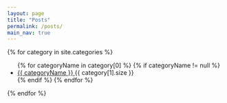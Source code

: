 ```yaml
---
layout: page
title: "Posts"
permalink: /posts/
main_nav: true
---
```


<div>
    {% for category in site.categories %}
     <ul class ="categories">
     	{% for categoryName in category[0] %}
         {% if categoryName != null %}
         	<li>
                <span><a href="/posts/{{ categoryName }}">
                    {{ categoryName }}
                </a></span>
                <span class="count">{{ category[1].size }}</span>
         	</li>
         {% endif %}
    	{% endfor %}
    </ul>
   {% endfor %}
</div>

